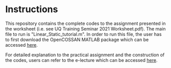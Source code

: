 # Instructions
This repository contains the complete codes to the assignment presented in the worksheet (i.e. see UQ Training Seminar 2021 Worksheet.pdf). The main file to run is "Linear_Static_tutorial.m". In order to run this file, the user has to first download the OpenCOSSAN MATLAB package which can be accessed [here](https://cossan.co.uk/software/open-cossan-engine.php).

For detailed explanation to the practical assignment and the construction of the codes, users can refer to the e-lecture which can be accessed [here](https://www.youtube.com/watch?v=IjT4hsZwaRE).
